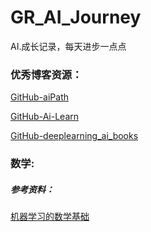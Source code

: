 # GR_AI_Journey
AI.成长记录，每天进步一点点



### 优秀博客资源：

[GitHub-aiPath](https://github.com/hbulpf/aipath)

[GitHub-Ai-Learn](https://github.com/tangyudi/Ai-Learn)

[GitHub-deeplearning_ai_books](https://github.com/fengdu78/deeplearning_ai_books)





### 数学:

##### 参考资料：

[机器学习的数学基础](https://zhuanlan.zhihu.com/p/36311622)











